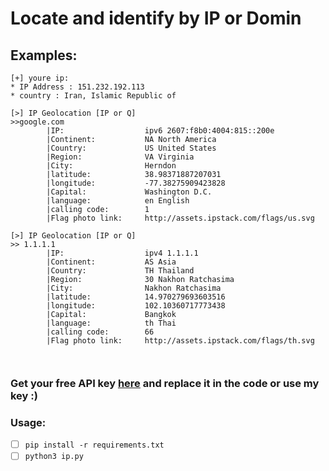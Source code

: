# Locate and identify by IP or Domin

## Examples:
```
[+] youre ip:
* IP Address : 151.232.192.113
* country : Iran, Islamic Republic of

[>] IP Geolocation [IP or Q]
>>google.com
        |IP:                  ipv6 2607:f8b0:4004:815::200e 
        |Continent:           NA North America
        |Country:             US United States
        |Region:              VA Virginia
        |City:                Herndon
        |latitude:            38.98371887207031
        |longitude:           -77.38275909423828
        |Capital:             Washington D.C.
        |language:            en English
        |calling code:        1
        |Flag photo link:     http://assets.ipstack.com/flags/us.svg
        
[>] IP Geolocation [IP or Q]
>> 1.1.1.1
        |IP:                  ipv4 1.1.1.1 
        |Continent:           AS Asia
        |Country:             TH Thailand
        |Region:              30 Nakhon Ratchasima
        |City:                Nakhon Ratchasima
        |latitude:            14.970279693603516
        |longitude:           102.10360717773438
        |Capital:             Bangkok
        |language:            th Thai
        |calling code:        66
        |Flag photo link:     http://assets.ipstack.com/flags/th.svg
      
      
```
### Get your free API key [here](https://ipstack.com/signup/free) and replace it in the code or use my key :)


### Usage:
  - [ ] `pip install -r requirements.txt`
  - [ ] `python3 ip.py` 
